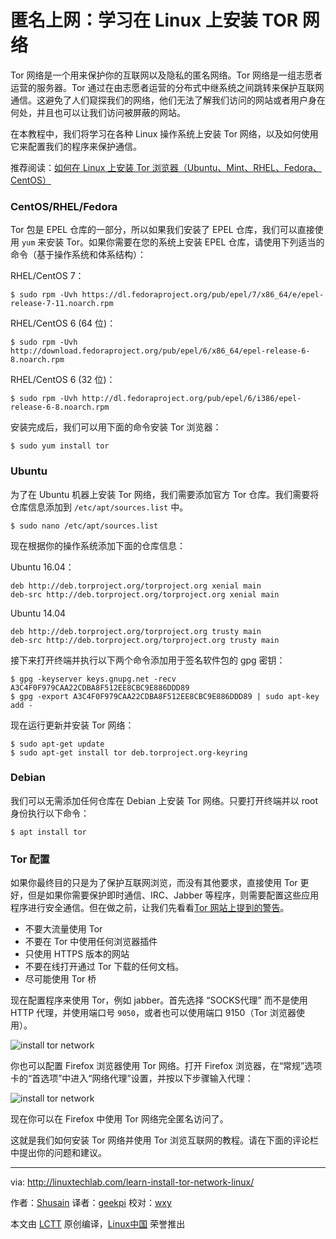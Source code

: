 匿名上网：学习在 Linux 上安装 TOR 网络
======

Tor 网络是一个用来保护你的互联网以及隐私的匿名网络。Tor 网络是一组志愿者运营的服务器。Tor 通过在由志愿者运营的分布式中继系统之间跳转来保护互联网通信。这避免了人们窥探我们的网络，他们无法了解我们访问的网站或者用户身在何处，并且也可以让我们访问被屏蔽的网站。

在本教程中，我们将学习在各种 Linux 操作系统上安装 Tor 网络，以及如何使用它来配置我们的程序来保护通信。

 推荐阅读：[如何在 Linux 上安装 Tor 浏览器（Ubuntu、Mint、RHEL、Fedora、CentOS）][1]

### CentOS/RHEL/Fedora

Tor 包是 EPEL 仓库的一部分，所以如果我们安装了 EPEL 仓库，我们可以直接使用 `yum` 来安装 Tor。如果你需要在您的系统上安装 EPEL 仓库，请使用下列适当的命令（基于操作系统和体系结构）：

RHEL/CentOS 7：

```
$ sudo rpm -Uvh https://dl.fedoraproject.org/pub/epel/7/x86_64/e/epel-release-7-11.noarch.rpm
```

RHEL/CentOS 6 (64 位)：

```
$ sudo rpm -Uvh http://download.fedoraproject.org/pub/epel/6/x86_64/epel-release-6-8.noarch.rpm
```

RHEL/CentOS 6 (32 位)：

```
$ sudo rpm -Uvh http://dl.fedoraproject.org/pub/epel/6/i386/epel-release-6-8.noarch.rpm
```

安装完成后，我们可以用下面的命令安装 Tor 浏览器：

```
$ sudo yum install tor
```

### Ubuntu

为了在 Ubuntu 机器上安装 Tor 网络，我们需要添加官方 Tor 仓库。我们需要将仓库信息添加到 `/etc/apt/sources.list` 中。

```
$ sudo nano /etc/apt/sources.list
```

现在根据你的操作系统添加下面的仓库信息：

Ubuntu 16.04：

```
deb http://deb.torproject.org/torproject.org xenial main
deb-src http://deb.torproject.org/torproject.org xenial main
```

Ubuntu 14.04

```
deb http://deb.torproject.org/torproject.org trusty main
deb-src http://deb.torproject.org/torproject.org trusty main
```

接下来打开终端并执行以下两个命令添加用于签名软件包的 gpg 密钥：

```
$ gpg -keyserver keys.gnupg.net -recv A3C4F0F979CAA22CDBA8F512EE8CBC9E886DDD89
$ gpg -export A3C4F0F979CAA22CDBA8F512EE8CBC9E886DDD89 | sudo apt-key add -
```

现在运行更新并安装 Tor 网络：

```
$ sudo apt-get update
$ sudo apt-get install tor deb.torproject.org-keyring
```

### Debian

我们可以无需添加任何仓库在 Debian 上安装 Tor 网络。只要打开终端并以 root 身份执行以下命令：

```
$ apt install tor
```

### Tor 配置

如果你最终目的只是为了保护互联网浏览，而没有其他要求，直接使用 Tor 更好，但是如果你需要保护即时通信、IRC、Jabber 等程序，则需要配置这些应用程序进行安全通信。但在做之前，让我们先看看[Tor 网站上提到的警告][2]。

- 不要大流量使用 Tor
- 不要在 Tor 中使用任何浏览器插件
- 只使用 HTTPS 版本的网站
- 不要在线打开通过 Tor 下载的任何文档。
- 尽可能使用 Tor 桥

现在配置程序来使用 Tor，例如 jabber。首先选择 “SOCKS代理” 而不是使用 HTTP 代理，并使用端口号 `9050`，或者也可以使用端口 9150（Tor 浏览器使用）。

![install tor network][4]

你也可以配置 Firefox 浏览器使用 Tor 网络。打开 Firefox 浏览器，在“常规”选项卡的“首选项”中进入“网络代理”设置，并按以下步骤输入代理：

![install tor network][6]

现在你可以在 Firefox 中使用 Tor 网络完全匿名访问了。

这就是我们如何安装 Tor 网络并使用 Tor 浏览互联网的教程。请在下面的评论栏中提出你的问题和建议。

--------------------------------------------------------------------------------

via: http://linuxtechlab.com/learn-install-tor-network-linux/

作者：[Shusain][a]
译者：[geekpi](https://github.com/geekpi)
校对：[wxy](https://github.com/wxy)

本文由 [LCTT](https://github.com/LCTT/TranslateProject) 原创编译，[Linux中国](https://linux.cn/) 荣誉推出

[a]:http://linuxtechlab.com/author/shsuain/
[1]:http://linuxtechlab.com/install-tor-browser-linux-ubuntu-centos/
[2]:https://www.torproject.org/download/download.html.en#warning
[4]:https://i0.wp.com/linuxtechlab.com/wp-content/uploads/2017/12/tor-1-compressor.png?resize=333%2C240
[6]:https://i1.wp.com/linuxtechlab.com/wp-content/uploads/2017/12/tor-2-compressor.png?resize=730%2C640
